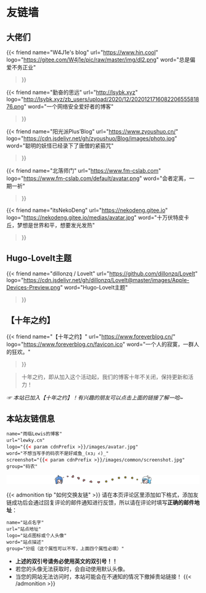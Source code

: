 # 友链墙

## 大佬们

{{< friend
name="W4J1e's blog"
url="https://www.hin.cool"
logo="https://gitee.com/W4j1e/pic/raw/master/img/dl2.png"
word="总是偏爱不务正业"
>}}

{{< friend
name="勤奋的思远"
url="http://lsybk.xyz"
logo="http://lsybk.xyz/zb_users/upload/2020/12/202012171608220655581876.png"
word="一个网络安全爱好者的博客"
>}}

{{< friend
name="阳光派Plus’Blog"
url="https://www.zyoushuo.cn/"
logo="https://cdn.jsdelivr.net/gh/zyoushuo/Blog/images/photo.jpg"
word="聪明的妖怪已经录下了唐僧的紧箍咒"
>}}

{{< friend
name="北落师门"
url="https://www.fm-cslab.com"
logo="https://www.fm-cslab.com/default/avatar.png"
word="会者定离，一期一祈"
>}}

{{< friend
name="itsNekoDeng"
url="https://nekodeng.gitee.io"
logo="https://nekodeng.gitee.io/medias/avatar.jpg"
word="十万伏特皮卡丘，梦想是世界和平，想要发光发热"
>}}

## Hugo-LoveIt主题

{{< friend
name="dillonzq / LoveIt"
url="https://github.com/dillonzq/LoveIt"
logo="https://cdn.jsdelivr.net/gh/dillonzq/LoveIt@master/images/Apple-Devices-Preview.png"
word="Hugo-LoveIt主题"
>}}

## 【十年之约】

{{< friend
name="【十年之约】"
url="https://www.foreverblog.cn/"
logo="https://www.foreverblog.cn/favicon.ico"
word="一个人的寂寞，一群人的狂欢。"
>}}

>十年之约，即从加入这个活动起，我们的博客十年不关闭，保持更新和活力！

*☞ 本站已加入【十年之约】！有兴趣的朋友可以点击上面的链接了解一哈~*

## 本站友链信息

```html
name="雨临Lewis的博客"
url="lewky.cn"
logo="{{< param cdnPrefix >}}/images/avatar.jpg"
word="不想当写手的码农不是好咸鱼_(xз」∠)_"
screenshot="{{< param cdnPrefix >}}/images/common/screenshot.jpg"
group="码农"
```

![2233-line.png](/images/common/2233-line.png)

{{< admonition tip "如何交换友链" >}}
请在本页评论区里添加如下格式，添加友链成功后会通过回复评论的邮件通知进行反馈，所以请在评论时填写**正确的邮件地址**：
```html
name="站点名字"
url="站点地址"
logo="站点图标或个人头像"
word="站点描述"
group="分组（这个属性可以不写，上面四个属性必填）"
```

* **上述的双引号请务必使用英文的双引号！！**
* 若您的头像无法获取时，会自动使用默认头像。
* 当您的网站无法访问时，本站可能会在不通知的情况下撤掉贵站链接！
{{< /admonition >}}